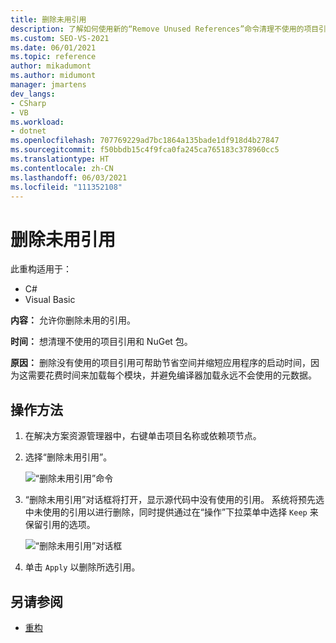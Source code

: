 ```yaml
---
title: 删除未用引用
description: 了解如何使用新的“Remove Unused References”命令清理不使用的项目引用和 NuGet 包。
ms.custom: SEO-VS-2021
ms.date: 06/01/2021
ms.topic: reference
author: mikadumont
ms.author: midumont
manager: jmartens
dev_langs:
- CSharp
- VB
ms.workload:
- dotnet
ms.openlocfilehash: 707769229ad7bc1864a135bade1df918d4b27847
ms.sourcegitcommit: f50bbdb15c4f9fca0fa245ca765183c378960cc5
ms.translationtype: HT
ms.contentlocale: zh-CN
ms.lasthandoff: 06/03/2021
ms.locfileid: "111352108"
---
```

# <a name="remove-unused-references"></a>删除未用引用

此重构适用于：

- C#
- Visual Basic

**内容：** 允许你删除未用的引用。

**时间：** 想清理不使用的项目引用和 NuGet 包。 

**原因：** 删除没有使用的项目引用可帮助节省空间并缩短应用程序的启动时间，因为这需要花费时间来加载每个模块，并避免编译器加载永远不会使用的元数据。

## <a name="how-to"></a>操作方法

1. 在解决方案资源管理器中，右键单击项目名称或依赖项节点。

2. 选择“删除未用引用”。

    ![“删除未用引用”命令](media/remove-unused-references-command.png)

3. “删除未用引用”对话框将打开，显示源代码中没有使用的引用。 系统将预先选中未使用的引用以进行删除，同时提供通过在“操作”下拉菜单中选择 `Keep` 来保留引用的选项。

    ![“删除未用引用”对话框](media/remove-unused-references-dialog.png)

5. 单击 `Apply` 以删除所选引用。 

## <a name="see-also"></a>另请参阅

- [重构](../refactoring-in-visual-studio.md)